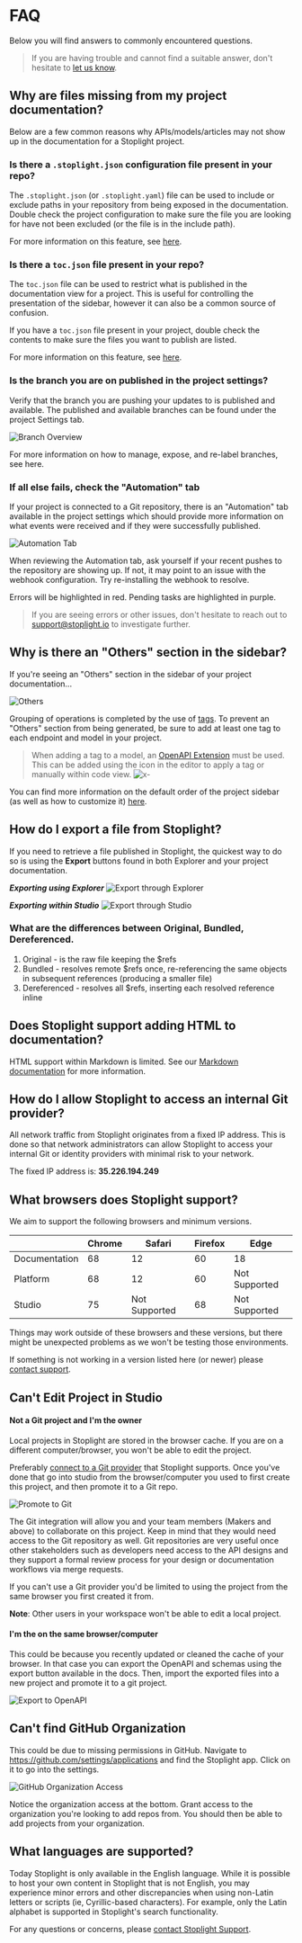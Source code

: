 # FAQ

Below you will find answers to commonly encountered questions.

> If you are having trouble and cannot find a suitable answer, don't hesitate to [let us know](mailto:support@stoplight.io).

## Why are files missing from my project documentation?

Below are a few common reasons why APIs/models/articles may not show up in the
documentation for a Stoplight project.

### Is there a `.stoplight.json` configuration file present in your repo?

The `.stoplight.json` (or `.stoplight.yaml`) file can be used to include or
exclude paths in your repository from being exposed in the documentation. Double
check the project configuration to make sure the file you are looking for have
not been excluded (or the file is in the include path).

For more information on this feature, see [here](./2.-workspaces/c.config.md).

### Is there a `toc.json` file present in your repo?

The `toc.json` file can be used to restrict what is published in the
documentation view for a project. This is useful for controlling the
presentation of the sidebar, however it can also be a common source of
confusion.

If you have a `toc.json` file present in your project, double check the contents
to make sure the files you want to publish are listed. 

For more information on this feature, see
[here](./4.-documentation/d.table-of-contents.md).

### Is the branch you are on published in the project settings?

Verify that the branch you are pushing your updates to is published and
available. The published and available branches can be found under the project
Settings tab.

![Branch Overview](assets/images/branches_overview.png)

For more information on how to manage, expose, and re-label branches, see here.

### If all else fails, check the "Automation" tab

If your project is connected to a Git repository, there is an "Automation" tab
available in the project settings which should provide more information on what
events were received and if they were successfully published.

![Automation Tab](assets/images/automation_tab.png)

When reviewing the Automation tab, ask yourself if your recent pushes to the
repository are showing up. If not, it may point to an issue with the webhook
configuration. Try re-installing the webhook to resolve.

Errors will be highlighted in red. Pending tasks are highlighted in purple. 

> If you are seeing errors or other issues, don't hesitate to reach out to
[support@stoplight.io](mailto:support@stoplight.io) to investigate further.
## Why is there an "Others" section in the sidebar?

If you're seeing an "Others" section in the sidebar of your project documentation...

![Others](assets/images/others_missing_tag.png)

Grouping of operations is completed by the use of [tags](https://swagger.io/docs/specification/grouping-operations-with-tags/). To prevent an "Others" section from being generated, be sure to add at least one tag to each endpoint and model in your project.

<!-- theme: warning -->

> When adding a tag to a model, an [OpenAPI Extension](https://swagger.io/docs/specification/openapi-extensions/) must be used. This can be added using the <i class="fal fa-tags"></i> icon in the editor to apply a tag or manually within code view.
![x-](assets/images/openapi_extension.png)

You can find more information on the default order of the project sidebar (as well as how to customize it) [here](https://meta.stoplight.io/docs/platform/4.-documentation/d.table-of-contents.md).

## How do I export a file from Stoplight?

If you need to retrieve a file published in Stoplight, the quickest way to do so is using the **Export** buttons found in both Explorer and your project documentation.

***Exporting using Explorer***
![Export through Explorer](assets/images/export_explorer.png)

***Exporting within Studio***
![Export through Studio](assets/images/export_studio.png)

### What are the differences between Original, Bundled, Dereferenced.
1. Original - is the raw file keeping the $refs
2. Bundled - resolves remote $refs once, re-referencing the same objects in subsequent references (producing a smaller file)
3. Dereferenced - resolves all $refs, inserting each resolved reference inline

## Does Stoplight support adding HTML to documentation?

HTML support within Markdown is limited. See our [Markdown documentation](https://meta.stoplight.io/docs/studio/docs/Documentation/03-markdown-basics.md) for more information.

## How do I allow Stoplight to access an internal Git provider?

All network traffic from Stoplight originates from a fixed IP address. This is done so that network administrators can allow Stoplight to access your internal Git or identity providers with minimal risk to your network.

The fixed IP address is: **35.226.194.249**

## What browsers does Stoplight support?

We aim to support the following browsers and minimum versions. 

|               | Chrome | Safari        | Firefox | Edge          |
| ------------- | ------ | ------------- | ------- | ------------- |
| Documentation | 68     | 12            | 60      | 18            |
| Platform      | 68     | 12            | 60      | Not Supported |
| Studio        | 75     | Not Supported | 68      | Not Supported |

Things may work outside of these browsers and these versions, but there might be unexpected problems as we won't be testing those environments.

If something is not working in a version listed here (or newer) please [contact support](mailto:support@stoplight.io).

## Can't Edit Project in Studio

#### Not a Git project and I'm the owner

Local projects in Stoplight are stored in the browser cache. If you are on a different computer/browser, you won't be able to edit the project. 

Preferably [connect to a Git provider](2.-workspaces/configure-git/a.configuring-git.md) that Stoplight supports. Once you've done that go into studio from the browser/computer you used to first create this project, and then promote it to a Git repo.

![Promote to Git](assets/images/git_promote.png)

The Git integration will allow you and your team members (Makers and above) to collaborate on this project. Keep in mind that they would need access to the Git repository as well. Git repositories are very useful once other stakeholders such as developers need access to the API designs and they support a formal review process for your design or documentation workflows via merge requests.

If you can't use a Git provider you'd be limited to using the project from the same browser you first created it from. 

**Note**: Other users in your workspace won't be able to edit a local project.

#### I'm the on the same browser/computer

This could be because you recently updated or cleaned the cache of your browser. In that case you can export the OpenAPI and schemas using the export button available in the docs. Then, import the exported files into a new project and promote it to a git project.

![Export to OpenAPI](assets/images/export-openapi.png)

## Can't find GitHub Organization 

This could be due to missing permissions in GitHub. Navigate to https://github.com/settings/applications and find the Stoplight app. Click on it to go into the settings.

![GitHub Organization Access](assets/images/organization-access.png)

Notice the organization access at the bottom. Grant access to the organization you're looking to add repos from. You should then be able to add projects from your organization.

## What languages are supported?

Today Stoplight is only available in the English language. While it is possible
to host your own content in Stoplight that is not English, you may experience
minor errors and other discrepancies when using non-Latin letters or scripts
(ie, Cyrillic-based characters). For example, only the Latin alphabet is
supported in Stoplight's search functionality.

For any questions or concerns, please [contact Stoplight
Support](mailto:support@stoplight.io).
